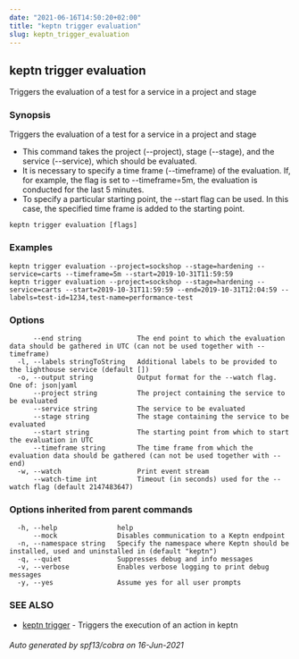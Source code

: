 ```yaml
---
date: "2021-06-16T14:50:20+02:00"
title: "keptn trigger evaluation"
slug: keptn_trigger_evaluation
---
```

## keptn trigger evaluation

Triggers the evaluation of a test for a service in a project and stage

### Synopsis

Triggers the evaluation of a test for a service in a project and stage 

* This command takes the project (--project), stage (--stage), and the service (--service), which should be evaluated. 
* It is necessary to specify a time frame (--timeframe) of the evaluation. If, for example, the 
flag is set to --timeframe=5m, the evaluation is conducted for the last 5 minutes. 
* To specify a particular starting point, the --start flag can be used. In this case, the specified time frame is added to the starting point.


```
keptn trigger evaluation [flags]
```

### Examples

```
keptn trigger evaluation --project=sockshop --stage=hardening --service=carts --timeframe=5m --start=2019-10-31T11:59:59
keptn trigger evaluation --project=sockshop --stage=hardening --service=carts --start=2019-10-31T11:59:59 --end=2019-10-31T12:04:59 --labels=test-id=1234,test-name=performance-test

```

### Options

```
      --end string              The end point to which the evaluation data should be gathered in UTC (can not be used together with --timeframe)
  -l, --labels stringToString   Additional labels to be provided to the lighthouse service (default [])
  -o, --output string           Output format for the --watch flag. One of: json|yaml
      --project string          The project containing the service to be evaluated
      --service string          The service to be evaluated
      --stage string            The stage containing the service to be evaluated
      --start string            The starting point from which to start the evaluation in UTC
      --timeframe string        The time frame from which the evaluation data should be gathered (can not be used together with --end)
  -w, --watch                   Print event stream
      --watch-time int          Timeout (in seconds) used for the --watch flag (default 2147483647)
```

### Options inherited from parent commands

```
  -h, --help               help
      --mock               Disables communication to a Keptn endpoint
  -n, --namespace string   Specify the namespace where Keptn should be installed, used and uninstalled in (default "keptn")
  -q, --quiet              Suppresses debug and info messages
  -v, --verbose            Enables verbose logging to print debug messages
  -y, --yes                Assume yes for all user prompts
```

### SEE ALSO

* [keptn trigger](../keptn_trigger/)	 - Triggers the execution of an action in keptn

###### Auto generated by spf13/cobra on 16-Jun-2021
